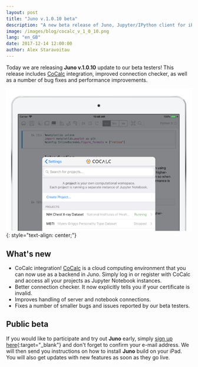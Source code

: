 ```yaml
---
layout: post
title: "Juno v.1.0.10 beta"
description: "A new beta release of Juno, Jupyter/IPython client for iPad."
image: /images/blog/cocalc_v_1_0_10.png
lang: "en_GB"
date: 2017-12-14 12:00:00
author: Alex Staravoitau
---
```


Today we are releasing **Juno v.1.0.10** update to our beta testers! This release includes [CoCalc](http://cocalc.com) integration, improved connection checker, as well as a number of bug fixes and performance improvements. <!--more-->

![Juno demo notebooks](/images/blog/cocalc_v_1_0_10.png)
{: style="text-align: center;"}

## What's new
* CoCalc integration! [CoCalc](http://cocalc.com) is a cloud computing environment that you can now use as a backend in Juno. Simply log in or register with CoCalc and access all your projects as Jupyter Notebook instances.
* Better connection checker. It now explicitly tells you if your certificate is invalid.
* Improves handling of server and notebook connections.
* Fixes a number of smaller bugs and issues reported by our beta testers.

## Public beta
If you would like to participate and try out **Juno** early, simply [sign up here](/#mce-EMAIL){:target="_blank"} and don't forget to confirm your e-mail address. We will then send you instructions on how to install **Juno** build on your iPad. You will also get updates with new features as soon as they go live.
